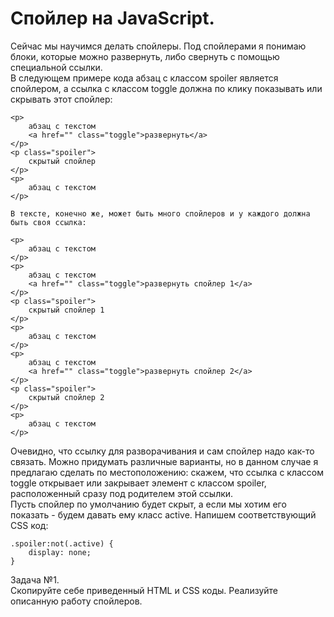 # Спойлер на JavaScript.  
  
Сейчас мы научимся делать спойлеры. Под спойлерами я понимаю блоки, которые можно развернуть, либо свернуть с помощью специальной ссылки.  
В следующем примере кода абзац с классом spoiler является спойлером, а ссылка с классом toggle должна по клику показывать или скрывать этот спойлер:  
```  
<p>
	абзац с текстом
	<a href="" class="toggle">развернуть</a>
</p>
<p class="spoiler">
	скрытый спойлер
</p>
<p>
	абзац с текстом
</p>  
  
В тексте, конечно же, может быть много спойлеров и у каждого должна быть своя ссылка:  
  
<p>
	абзац с текстом
</p>
<p>
	абзац с текстом
	<a href="" class="toggle">развернуть спойлер 1</a>
</p>
<p class="spoiler">
	скрытый спойлер 1
</p>
<p>
	абзац с текстом
</p>
<p>
	абзац с текстом
	<a href="" class="toggle">развернуть спойлер 2</a>
</p>
<p class="spoiler">
	скрытый спойлер 2
</p>
<p>
	абзац с текстом
</p>  
```  
Очевидно, что ссылку для разворачивания и сам спойлер надо как-то связать. Можно придумать различные варианты, но в данном случае я предлагаю сделать по местоположению: скажем, что ссылка с классом toggle открывает или закрывает элемент с классом spoiler, расположенный сразу под родителем этой ссылки.  
Пусть спойлер по умолчанию будет скрыт, а если мы хотим его показать - будем давать ему класс active. Напишем соответствующий CSS код:  
```  
.spoiler:not(.active) {
	display: none;
}  
```  
  
Задача №1.  
Скопируйте себе приведенный HTML и CSS коды. Реализуйте описанную работу спойлеров.